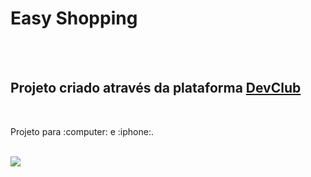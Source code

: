 <h1>Easy Shopping</h1>
<br>
<br>
<h2>Projeto criado através da plataforma <a href="https://rodolfomori.com.br/devclub">DevClub</a></h2>
<br>
<p>Projeto para :computer: e :iphone:.</p> 
<br>
<img src="https://github.com/allessondantas/easy-shopping-one/blob/master/img.one.png?raw=true"/>
<br>
<img src="
